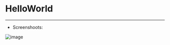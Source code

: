 # HelloWorld

___

- Screenshoots:

![image](https://user-images.githubusercontent.com/98842240/196237636-2b8a2ccd-00c5-417e-8c6c-60f7d0b7daba.png)



